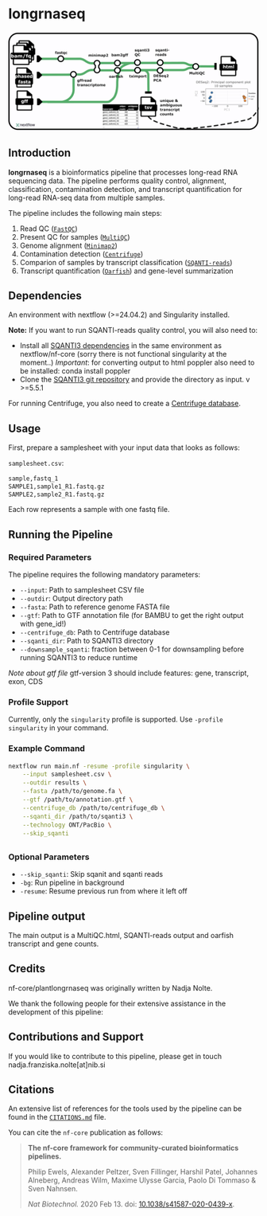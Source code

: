 

# longrnaseq

![Just keep smiling](assets/pipeline.png)

## Introduction

**longrnaseq** is a bioinformatics pipeline that processes long-read RNA sequencing data. The pipeline performs quality control, alignment, classification, contamination detection, and transcript quantification for long-read RNA-seq data from multiple samples.

The pipeline includes the following main steps:

1. Read QC ([`FastQC`](https://www.bioinformatics.babraham.ac.uk/projects/fastqc/))
2. Present QC for samples ([`MultiQC`](http://multiqc.info/))
3. Genome alignment ([`Minimap2`](https://github.com/lh3/minimap2))
4. Contamination detection ([`Centrifuge`](https://ccb.jhu.edu/software/centrifuge/))
5. Comparion of samples by transcript classification ([`SQANTI-reads`](https://github.com/ConesaLab/SQANTI3))
6. Transcript quantification ([`Oarfish`](https://github.com/COMBINE-lab/oarfish)) and gene-level summarization

## Dependencies

An environment with nextflow (>=24.04.2) and Singularity installed.

**Note:** If you want to run SQANTI-reads quality control, you will also need to:
- Install all [SQANTI3 dependencies](https://github.com/ConesaLab/SQANTI3/blob/master/SQANTI3.conda_env.yml) in the same environment as nextflow/nf-core (sorry there is not functional singularity at the moment..)
*Important*: for converting output to html poppler also need to be installed: conda install poppler
- Clone the [SQANTI3 git repository](https://github.com/ConesaLab/SQANTI3) and provide the directory as input. v >=5.5.1

For running Centrifuge, you also need to create a [Centrifuge database](https://ccb.jhu.edu/software/centrifuge/manual.shtml).



## Usage
First, prepare a samplesheet with your input data that looks as follows:

`samplesheet.csv`:

```csv
sample,fastq_1
SAMPLE1,sample1_R1.fastq.gz
SAMPLE2,sample2_R1.fastq.gz
```

Each row represents a sample with one fastq file.

## Running the Pipeline

### Required Parameters

The pipeline requires the following mandatory parameters:
- `--input`: Path to samplesheet CSV file
- `--outdir`: Output directory path
- `--fasta`: Path to reference genome FASTA file
- `--gtf`: Path to GTF annotation file (for BAMBU to get the right output with gene_id!)
- `--centrifuge_db`: Path to Centrifuge database
- `--sqanti_dir`: Path to SQANTI3 directory
- `--downsample_sqanti`: fraction between 0-1 for downsampling before running SQANTI3 to reduce runtime

*Note about gtf file*
gtf-version 3
should include features: gene, transcript, exon, CDS

### Profile Support

Currently, only the `singularity` profile is supported. Use `-profile singularity` in your command.

### Example Command

```bash
nextflow run main.nf -resume -profile singularity \
    --input samplesheet.csv \
    --outdir results \
    --fasta /path/to/genome.fa \
    --gtf /path/to/annotation.gtf \
    --centrifuge_db /path/to/centrifuge_db \
    --sqanti_dir /path/to/sqanti3 \
    --technology ONT/PacBio \
    --skip_sqanti
```
##
### Optional Parameters

- `--skip_sqanti`: Skip sqanit and sqanti reads
- `-bg`: Run pipeline in background
- `-resume`: Resume previous run from where it left off

## Pipeline output

The main output is a MultiQC.html, SQANTI-reads output and oarfish transcript and gene counts.

## Credits

nf-core/plantlongrnaseq was originally written by Nadja Nolte.

We thank the following people for their extensive assistance in the development of this pipeline:

<!-- TODO nf-core: If applicable, make list of people who have also contributed -->

## Contributions and Support

If you would like to contribute to this pipeline, please get in touch nadja.franziska.nolte[at]nib.si

## Citations

<!-- TODO nf-core: Add citation for pipeline after first release. Uncomment lines below and update Zenodo doi and badge at the top of this file. -->
<!-- If you use nf-core/plantlongrnaseq for your analysis, please cite it using the following doi: [10.5281/zenodo.XXXXXX](https://doi.org/10.5281/zenodo.XXXXXX) -->

<!-- TODO nf-core: Add bibliography of tools and data used in your pipeline -->

An extensive list of references for the tools used by the pipeline can be found in the [`CITATIONS.md`](CITATIONS.md) file.

You can cite the `nf-core` publication as follows:

> **The nf-core framework for community-curated bioinformatics pipelines.**
>
> Philip Ewels, Alexander Peltzer, Sven Fillinger, Harshil Patel, Johannes Alneberg, Andreas Wilm, Maxime Ulysse Garcia, Paolo Di Tommaso & Sven Nahnsen.
>
> _Nat Biotechnol._ 2020 Feb 13. doi: [10.1038/s41587-020-0439-x](https://dx.doi.org/10.1038/s41587-020-0439-x).



